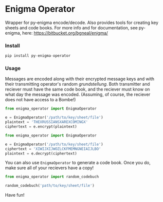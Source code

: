# Enigma Operator

Wrapper for py-enigma encode/decode. Also provides tools for creating key sheets and code books. For more info and for documentation, see py-enigma, here: https://bitbucket.org/bgneal/enigma/

### Install
```python
pip install py-enigma-operator
```

### Usage

Messages are encoded along with their encrypted message keys and with their transmitting operator's random _grundstellung_. Both transmitter and reciever must have the same code book, and the reciever must know on what day the message was encoded. (Assuming, of course, the reciever does not have access to a Bombe!)

```python
from enigma_operator import EnigmaOperator

e = EnigmaOperator('/path/to/key/sheet/file')
plaintext = 'THEXRUSSIANSXAREXCOMINGX'
ciphertext = e.encrypt(plaintext)
```

```python
from enigma_operator import EnigmaOperator

e = EnigmaOperator('/path/to/key/sheet/file')
ciphertext = 'XIWIJXIJWOZLCKFMEMNGNEIAIJLBO'
plaintext = e.decrypt(ciphertext)
```

You can also use ```EnigmaOperator``` to generate a code book. Once you do, make sure all of your recievers have a copy!

```python
from enigma_operator import random_codebuch

random_codebuch('path/to/key/sheet/file')
```

Have fun!

